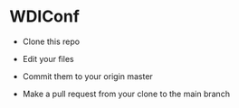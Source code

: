 # WDIConf

- Clone this repo

- Edit your files

- Commit them to your origin master

- Make a pull request from your clone to the main branch
